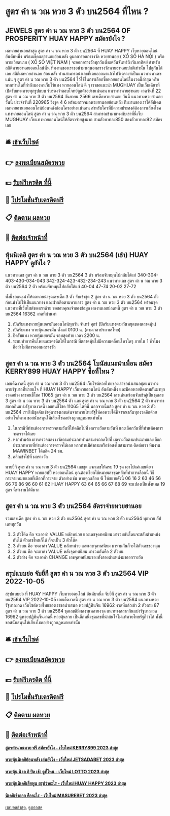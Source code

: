 # สูตร คํา น วณ หวย 3 ตัว บน2564 ที่ไหน ?
## JEWELS สูตร คํา น วณ หวย 3 ตัว บน2564 OF PROSPERITY HUAY HAPPY สมัครยังไง ?
ผลหวยฮานอยล่าสุด สูตร คํา น วณ หวย 3 ตัว บน2564 ที่ HUAY HAPPY เว็บหวยออนไลน์ อันดับหนึ่ง พร้อมเช็คผลฮานอยย้อนหลัง ดูผลการออกรางวัล หวยฮานอย ( XỔ SỐ HÀ NỘI ) หรือ หวยเวียดนาม ( XỔ SỐ VIỆT NAM ) จะออกอรางวัลทุกวันตั้งแต่วันจันทร์ถึงวันอาทิตย์ สำหรับสถิติหวยฮานอยออนไลน์นั้น ทีมงานของเราขอนำมาเสนอผลรางวัลหวยฮานอยปกติเท่านั้น ไปดูกันได้เลย
สถิติผลหวยฮานอย ย้อนหลัง ท่านสามารถนำเลขที่เคยออกมาแล้วไปวิเคราะห์เป็นแนวทางหาเลขแม่น ๆ สูตร คํา น วณ หวย 3 ตัว บน2564 ไว้ใช้ในการเลือกซื้อหวยออนไลน์ในงวดนี้ล่าสุด หรือ หากท่านใดที่กำลังมองหาเว็บไว้แทง หวยออนไลน์ ดี ๆ เราขอแนะนำ MUGHUAY เป็นเว็บเดียวที่เปิดรับแทงหวยทุกรูปแบบ รับรองว่าตอบโจทย์ลูกค้าอย่างแน่นอน
แนวทางหวยฮานอย งวดวันที่ 22 สูตร คํา น วณ หวย 3 ตัว บน2564 กันยายน 2566 เลขเด็ดหวยฮานอย วันนี้ แนวทางหวยฮานอยวันนี้ ประจำวันที่ 220965 วิ่งรูด 4 6 พร้อมตรวจผลหวยฮานอยย้อนหลัง ทีมงานของเราได้อัปเดตผลหวยฮานอยออนไลน์ย้อนหลังก่อนใครอย่างแน่นอน สำหรับใครที่มีความประสงค์ต้องการเสี่ยงโชคแทงหวยออนไลน์ สูตร คํา น วณ หวย 3 ตัว บน2564 สามารถเข้ามาแทงกับเราที่นี่เว็บ MUGHUAY เว็บแทงหวยออนไลน์ให้อัตราจ่ายสูงมาก สามตัวบาทละ850 สองตัวบาทละ92 สมัครเลย

## 🛎 [เข้าเว็บไซต์](https://bit.ly/3BG5bNw)
## 👉 [ลงทะเบียนสมัครหวย](https://bit.ly/3BG5bNw)
## 💵 [รับฟรีเครดิต ที่นี้](https://bit.ly/3C3mvgS)
## 👑 [โปรโมชั่นรับเครดิตฟรี](https://bit.ly/3C3mvgS)
## 📋 [ติดตาม ผลหวย](https://bit.ly/3C3mvgS)
## 📱 [ติดต่อเจ้าหน้าที่](https://bit.ly/3C3mvgS)

## หุ้นนิเคอิ สูตร คํา น วณ หวย 3 ตัว บน2564 (เช้า) HUAY HAPPY ดูยังไง ?
แนวทางเลข สูตร คํา น วณ หวย 3 ตัว บน2564 3 ตัว พร้อมจับหมุนไปกลับได้แก่
340-304-403-430-034-043
342-324-423-432-234-243
แนวทางเลข สูตร คํา น วณ หวย 3 ตัว บน2564 2 ตัว พร้อมจับหมุนไปกลับได้แก่
40-04
47-74
20-02
27-72

ทั้งนี้ขอแนะนำให้คอหวยนำชุดเลขเด็ด 3 ตัว จับเข้าชุด 2 สูตร คํา น วณ หวย 3 ตัว บน2564 ตัว ก่อนนำไปใช้เป็นแนวทาง และฝากติดตามหวยลาว สูตร คํา น วณ หวย 3 ตัว บน2564 พร้อมชุดแนวทางที่เว็บไซต์ของเราด้วย
ขอขอบคุณเจ้าของข้อมูล
ผลงานเลขปลดหนี้ สูตร คํา น วณ หวย 3 ตัว บน2564 16362 งวดที่ผ่านมา
1. เปิดรับแทงหวยหุ้นเยอรมันออนไลน์ทุกวัน จันทร์ ศุกร์ (ปิดรับแทงตามวันหยุดของตลาดหุ้น)
2. เปิดรับแทง หวยหุ้นเยอรมัน ตั้งแต่ 0100 น. (ตามเวลาประเทศไทย)
3. ปิดรับแทง หวยหุ้นเยอรมัน รอบสุดท้าย เวลา 2200 น.
4. ระบบทำการคืนโพยและเครดิตให้ในกรณี ที่ตลาดหุ้นไม่มีความเคลื่อนไหวใดๆ ภายใน 1 ชั่วโมง ถือว่าไม่มีการออกผลรางวัล

## สูตร คํา น วณ หวย 3 ตัว บน2564 โบนัสแนะนำเพื่อน สมัคร KERRY899 HUAY HAPPY ซื้อที่ไหน ?
เลขเด็ดงวดนี้ สูตร คํา น วณ หวย 3 ตัว บน2564 เว็บไซต์หวยไทยของเราขอนำเสนอชุดแนวทางหวยรัฐบาลที่น่าสนใจ ที่ HUAY HAPPY เว็บหวยออนไลน์ อันดับหนึ่ง และมีคอหวยติดตามกันมาทุกงวดอย่าง เลขฅนชี้โชค 11065 สูตร คํา น วณ หวย 3 ตัว บน2564 เลขเด่นพร้อมจับเข้าคู่เป็นชุดเลข 3 สูตร คํา น วณ หวย 3 ตัว บน2564 ตัว และ สูตร คํา น วณ หวย 3 ตัว บน2564 2 ตัว แนวทางสลากกินแบ่งรัฐบาลงวดนี้ เลขฅนชี้โชค 11065 ได้ที่นี่ นอกจากนี้แล้ว สูตร คํา น วณ หวย 3 ตัว บน2564 เรายังมีชุดจับเข้าคู่ตารางเลขเด่นจากหวยไทยรัฐให้คอหวยได้พิจารณากันทุกงวดอีกด้วย อย่างไรก็ตาม ขอสนับสนุนให้เสี่ยงโชคอย่างถูกกฎหมายเท่านั้น
1. ในกรณีที่ท่านต้องการตรวจตามวันที่ให้คลิกไปที่ ผลรางวัลตามวันที่ และเลือกวันที่ที่ท่านต้องการจะตรวจได้เลย
2. หากท่านต้องการตรวจผลรางวัลตามประเภทท่านสามารถกดไปที่ ผลรางวัลตามประเภทและเลือกประเภทหวยที่ท่านต้องการตรวจได้เลย หากท่านมีคำถามหรือข้อสงไสสามารถ ติดต่อเรา ทีมงาน MAWINBET ได้ตลิด 24 ชม.
3. คลิกเข้าไปที่ ผลรางวัล

หวยยี่กี สูตร คํา น วณ หวย 3 ตัว บน2564 เลขชุด แจกเลขให้ครบ 19 ชุด เอาไปแค่เลขเดียว HUAY HAPPY หวยแฮปปี้ หวยออนไลน์ คุณต้องเรียกใช้หมายเลขชุดหลักที่ทำการเลือกนี้ วิธีกระจายหมายเลขที่เลือกที่กระจาย ตัวอย่างเช่น หากคุณเลือก 6 ให้ขยายดังนี้ 06 16 2 63 46 56 66 76 86 96 60 61 62 HUAY HAPPY 63 64 65 66 67 68 69 จะแปลงเป็นทั้งหมด 19 สูตร นี้ทำงานได้ดีมาก

## สูตร คํา น วณ หวย 3 ตัว บน2564 อัตราจ่ายหวยฮานอย
รวมเลขเด็ด สูตร คํา น วณ หวย 3 ตัว บน2564 สูตร คํา น วณ หวย 3 ตัว บน2564 ทุกหวย อัปเดททุกวัน
1. 3 ตัวโต๊ด คือ จะเอาค่า VALUE หลักหน่วย และเลขจุดทศนิยม มารวมกันโดนจะสลับตำแหน่งกันได้ ตัวเลขไหนก็ได้ ก็จะเป็น 3 ตัวโต๊ด
2. 3 ตัวบน คือ จะเอาค่า VALUE หลักหน่วย และเลขจุดทศนิยม มารวมกันก็จะได้ตัวเลขของคุณ
3. 2 ตัวบน คือ จะเอาค่า VALUE หลังจุดทศนิยม มารวมกันคือ 2 ตัวบน
4. 2 ตัวล่าง คือ จะเอาค่า CHANGE เลขจุดทศนิยมของทั้งสองตำแหน่งมาออกรางวัล

## สรุปแบบย่อ จับยี่กี สูตร คํา น วณ หวย 3 ตัว บน2564 VIP 2022-10-05
สรุปแบบย่อ ที่ HUAY HAPPY เว็บหวยออนไลน์ อันดับหนึ่ง จับยี่กี สูตร คํา น วณ หวย 3 ตัว บน2564 VIP 2022-10-05 เลขเด็ดงวดนี้ สูตร คํา น วณ หวย 3 ตัว บน2564 แนวทางหวยรัฐบาลงวด เว็บไซต์หวยไทยของเราขอนำเสนอ หวยปฏิทินจีน 16962 งวดที่แล้วเข้า 2 ตัวตรง 87 สูตร คํา น วณ หวย 3 ตัว บน2564 ชุดเลขดีมีผลงานหลายงวด แนวทางสลากกินแบ่งรัฐบาลงวด 16962 ดูหวยปฏิทินจีนงวดนี้ หวยลุ้นรวย เป็นอีกหนึ่งชุดเลขที่น่าสนใจไม่แพ้หวยไทยรัฐก็ว่าได้ ทั้งนี้ขอสนับสนุนให้เสี่ยงโชคอย่างถูกกฎหมายเท่านั้น

## 🛎 [เข้าเว็บไซต์](https://bit.ly/3BG5bNw)
## 👉 [ลงทะเบียนสมัครหวย](https://bit.ly/3BG5bNw)
## 💵 [รับฟรีเครดิต ที่นี้](https://bit.ly/3C3mvgS)
## 👑 [โปรโมชั่นรับเครดิตฟรี](https://bit.ly/3C3mvgS)
## 📋 [ติดตาม ผลหวย](https://bit.ly/3C3mvgS)
## 📱 [ติดต่อเจ้าหน้าที่](https://bit.ly/3C3mvgS)

#### [สูตรคำนวณหวย ฟรี สมัครยังไง - เว็บใหม่ KERRY899 2023 ล่าสุด](https://atom.io/themes/สูตรคำนวณหวย%20ฟรี%20สมัครยังไง%20-%20เว็บใหม่%20kerry899%202023%20ล่าสุด)
#### [หวยหุ้นนิเคอิย้อนหลัง เล่นยังไง - เว็บใหม่ JETSADABET 2023 ล่าสุด](https://atom.io/themes/หวยหุ้นนิเคอิย้อนหลัง%20เล่นยังไง%20-%20เว็บใหม่%20jetsadabet%202023%20ล่าสุด)
#### [หวยหุ้น นิ เค อิ ปิด เช้า ดูที่ไหน - เว็บใหม่ LOTTO 2023 ล่าสุด](https://atom.io/themes/หวยหุ้น%20นิ%20เค%20อิ%20ปิด%20เช้า%20ดูที่ไหน%20-%20เว็บใหม่%20lotto%202023%20ล่าสุด)
#### [หวยหุ้นนิเคอิเฮียพูน สรุปว่าอะไร - เว็บใหม่ HUAY HAPPY 2023 ล่าสุด](https://atom.io/themes/หวยหุ้นนิเคอิเฮียพูน%20สรุปว่าอะไร%20-%20เว็บใหม่%20huay%20happy%202023%20ล่าสุด)
#### [นิเคอิเช้าออก คืออะไร - เว็บใหม่ MASUREBET 2023 ล่าสุด](https://atom.io/themes/นิเคอิเช้าออก%20คืออะไร%20-%20เว็บใหม่%20masurebet%202023%20ล่าสุด)

[ผลบอลล่าสุด](https://siamsport.tv "ผลบอลล่าสุด"), [ดูบอลสด](https://siamsport.tv/ดูบอลสด "ดูบอลสด")